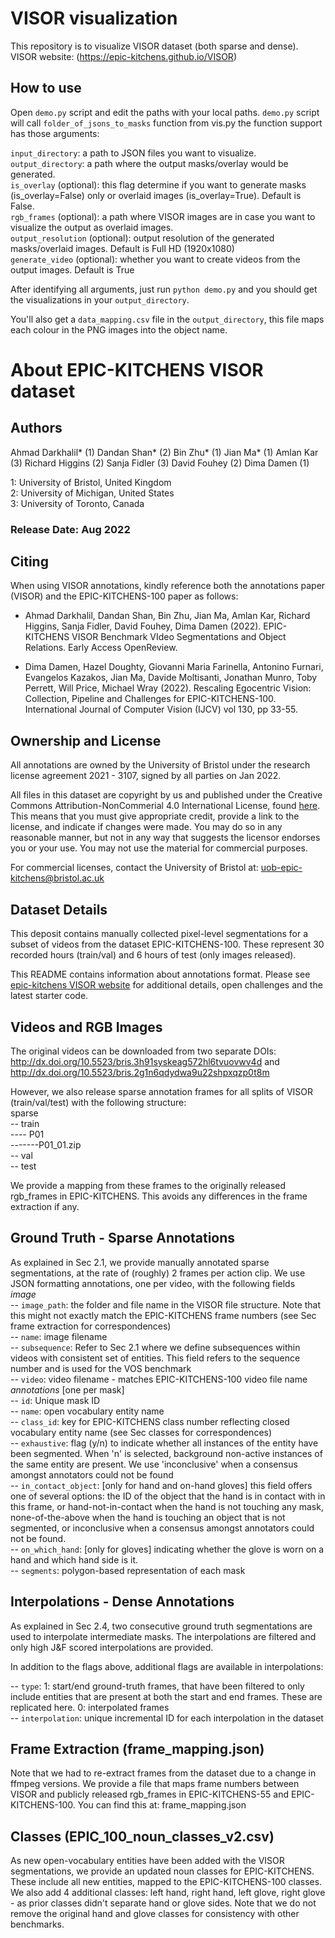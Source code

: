 # VISOR visualization
This repository is to visualize VISOR dataset (both sparse and dense). VISOR website: (https://epic-kitchens.github.io/VISOR)


## How to use
Open `demo.py` script and edit the paths with your local paths. `demo.py` script will call `folder_of_jsons_to_masks` function from vis.py the function support has those arguments:

`input_directory`: a path to JSON files you want to visualize.<br />
`output_directory`: a path where the output masks/overlay would be generated.<br />
`is_overlay` (optional): this flag determine if you want to generate masks (is_overlay=False) only or overlaid images (is_overlay=True). Default is False.<br />
`rgb_frames` (optional): a path where VISOR images are in case you want to visualize the output as overlaid images.<br />
`output_resolution` (optional): output resolution of the generated masks/overlaid images. Default is Full HD (1920x1080)<br />
`generate_video` (optional): whether you want to create videos from the output images. Default is True

After identifying all arguments, just run `python demo.py` and you should get the visualizations in your `output_directory`.

You'll also get a `data_mapping.csv` file in the `output_directory`, this file maps each colour in the PNG images into the object name.



# About EPIC-KITCHENS VISOR dataset


## Authors
Ahmad Darkhalil* (1) 
Dandan Shan* (2) 
Bin Zhu* (1) 
Jian Ma* (1) 
Amlan Kar (3) 
Richard Higgins (2) 
Sanja Fidler (3) 
David Fouhey (2) 
Dima Damen (1)<br>

1: University of Bristol, United Kingdom <br>
2: University of Michigan, United States <br>
3: University of Toronto, Canada <br>

### Release Date: Aug 2022

## Citing
When using VISOR annotations, kindly reference both the annotations paper (VISOR) and the EPIC-KITCHENS-100 paper as follows:

- Ahmad Darkhalil, Dandan Shan, Bin Zhu, Jian Ma, Amlan Kar, Richard Higgins, Sanja Fidler, David Fouhey, Dima Damen (2022). EPIC-KITCHENS VISOR Benchmark
VIdeo Segmentations and Object Relations. Early Access OpenReview.

- Dima Damen, Hazel Doughty, Giovanni Maria Farinella, Antonino Furnari, Evangelos Kazakos, Jian Ma, Davide Moltisanti, Jonathan Munro, Toby Perrett, Will Price, Michael Wray (2022). Rescaling Egocentric Vision: Collection, Pipeline and Challenges for EPIC-KITCHENS-100. International Journal of Computer Vision (IJCV) vol 130, pp 33-55.

## Ownership and License

All annotations are owned by the University of Bristol under the research license agreement 2021 - 3107, signed by all parties on Jan 2022.

All files in this dataset are copyright by us and published under the Creative Commons Attribution-NonCommerial 4.0 International License, found [here](https://creativecommons.org/licenses/by-nc/4.0/). This means that you must give appropriate credit, provide a link to the license, and indicate if changes were made. You may do so in any reasonable manner, but not in any way that suggests the licensor endorses you or your use. You may not use the material for commercial purposes.

For commercial licenses, contact the University of Bristol at: uob-epic-kitchens@bristol.ac.uk 

## Dataset Details

This deposit contains manually collected pixel-level segmentations for a subset of videos from the dataset EPIC-KITCHENS-100. These represent 30 recorded hours (train/val) and 6 hours of test (only images released).

This README contains information about annotations format.  Please see [epic-kitchens VISOR website](https://github.com/epic-kitchens/VISOR) for additional details, open challenges and the latest starter code.


## Videos and RGB Images

The original videos can be downloaded from two separate DOIs:
http://dx.doi.org/10.5523/bris.3h91syskeag572hl6tvuovwv4d 
and
http://dx.doi.org/10.5523/bris.2g1n6qdydwa9u22shpxqzp0t8m

However, we also release sparse annotation frames for all splits of VISOR (train/val/test) with the following structure:<br>
sparse <br>
-- train<br>
---- P01<br>
-------P01_01.zip<br>
-- val<br>
-- test<br>

We provide a mapping from these frames to the originally released rgb_frames in EPIC-KITCHENS. This avoids any differences in the frame extraction if any.

## Ground Truth - Sparse Annotations

As explained in Sec 2.1, we provide manually annotated sparse segmentations, at the rate of (roughly) 2 frames per action clip. We use JSON formatting annotations, one per video, with the following fields<br>
*image*<br>
-- `image_path`: the folder and file name in the VISOR file structure. Note that this might not exactly match the EPIC-KITCHENS frame numbers (see Sec frame extraction for correspondences)<br>
-- `name`: image filename<br>
-- `subsequence`: Refer to Sec 2.1 where we define subsequences within videos with consistent set of entities. This field refers to the sequence number and is used for the VOS benchmark<br>
-- `video`: video filename - matches EPIC-KITCHENS-100 video file name<br>
*annotations* [one per mask]<br>
-- `id`: Unique mask ID<br>
-- `name`: open vocabulary entity name<br>
-- `class_id`: key for EPIC-KITCHENS class number reflecting closed vocabulary entity name (see Sec classes for correspondences)<br>
-- `exhaustive`: flag (y/n) to indicate whether all instances of the entity have been segmented. When 'n' is selected, background non-active instances of the same entity are present. We use 'inconclusive' when a consensus amongst annotators could not be found<br>
-- `in_contact_object`: [only for hand and on-hand gloves] this field offers one of several options: the ID of the object that the hand is in contact with in this frame, or hand-not-in-contact when the hand is not touching any mask, none-of-the-above when the hand is touching an object that is not segmented, or inconclusive when a consensus amongst annotators could not be found.<br>
-- `on_which_hand`: [only for gloves] indicating whether the glove is worn on a hand and which hand side is it. <br>
-- `segments`: polygon-based representation of each mask<br>

## Interpolations - Dense Annotations

As explained in Sec 2.4, two consecutive ground truth segmentations are used to interpolate intermediate masks. The interpolations are filtered and only high J&F scored interpolations are provided.

In addition to the flags above, additional flags are available in interpolations:<br>

-- `type`: 1: start/end ground-truth frames, that have been filtered to only include entities that are present at both the start and end frames. These are replicated here. 0: interpolated frames<br>
-- `interpolation`: unique incremental ID for each interpolation in the dataset

## Frame Extraction (frame_mapping.json)

Note that we had to re-extract frames from the dataset due to a change in ffmpeg versions. We provide a file that maps frame numbers between VISOR and publicly released rgb_frames in EPIC-KITCHENS-55 and EPIC-KITCHENS-100.
You can find this at: frame_mapping.json

## Classes (EPIC_100_noun_classes_v2.csv)

As new open-vocabulary entities have been added with the VISOR segmentations, we provide an updated noun classes for EPIC-KITCHENS.
These include all new entities, mapped to the EPIC-KITCHENS-100 classes.
We also add 4 additional classes: left hand, right hand, left glove, right glove - as prior classes didn't separate hand or glove sides. Note that we do not remove the original hand and glove classes for consistency with other benchmarks.
